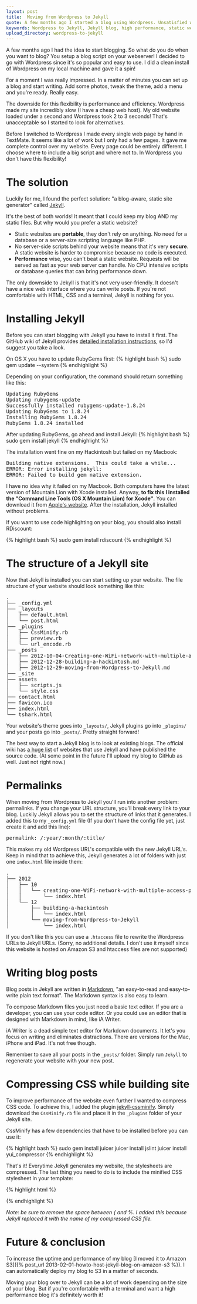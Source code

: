 ```yaml
---
layout: post
title:  Moving from Wordpress to Jekyll
quote: A few months ago I started a blog using Wordpress. Unsatisfied with the performance, I moved my blog over to Jekyll, a blog-aware static site generator.
keywords: Wordpress to Jekyll, Jekyll blog, high performance, static website, static blog
upload_directory: wordpress-to-jekyll
---
```


A few months ago I had the idea to start blogging. So what do you do when you want to blog? You setup a blog script on your webserver! I decided to go with Wordpress since it's so popular and easy to use. I did a clean install of Wordpress on my local machine and gave it a spin!

For a moment I was really impressed. In a matter of minutes you can set up a blog and start writing. Add some photos, tweak the theme, add a menu and you're ready. Really easy.

The downside for this flexibility is performance and efficiency. Wordpress made my site incredibly slow (I have a cheap web host). My old website loaded under a second and Wordpress took 2 to 3 seconds! That's unacceptable so I started to look for alternatives.

<!--more-->

Before I switched to Wordpress I made every single web page by hand in TextMate. It seems like a lot of work but I only had a few pages. It gave me complete control over my website. Every page could be entirely different. I choose where to include a big script and where not to. In Wordpress you don't have this flexibility!

# The solution
Luckily for me, I found the perfect solution: "a blog-aware, static site generator" called [Jekyll](https://github.com/mojombo/jekyll).

It's the best of both worlds! It meant that I could keep my blog AND my static files. But why would you prefer a static website?

* Static websites are **portable**, they don't rely on anything. No need for a database or a server-size scripting language like PHP.
* No server-side scripts behind your website means that it's very **secure**. A static website is harder to compromise because no code is executed.
* **Performance** wise, you can't beat a static website. Requests will be served as fast as your web server can handle. No CPU intensive scripts or database queries that can bring performance down.

The only downside to Jekyll is that it's not very user-friendly. It doesn't have a nice web interface where you can write posts. If you're not comfortable with HTML, CSS and a terminal, Jekyll is nothing for you.

# Installing Jekyll
Before you can start blogging with Jekyll you have to install it first. The GitHub wiki of Jekyll provides [detailed installation instructions](https://github.com/mojombo/jekyll/wiki/install), so I'd suggest you take a look. 

On OS X you have to update RubyGems first:
{% highlight bash %}
sudo gem update --system
{% endhighlight %}

Depending on your configuration, the command should return something like this:

<pre>
Updating RubyGems
Updating rubygems-update
Successfully installed rubygems-update-1.8.24
Updating RubyGems to 1.8.24
Installing RubyGems 1.8.24
RubyGems 1.8.24 installed
</pre>

After updating RubyGems, go ahead and install Jekyll:
{% highlight bash %}
sudo gem install jekyll
{% endhighlight %}

The installation went fine on my Hackintosh but failed on my Macbook:
<pre>
Building native extensions.  This could take a while...
ERROR: Error installing jekyll:
ERROR: Failed to build gem native extension.
</pre>

I have no idea why it failed on my Macbook. Both computers have the latest version of Mountain Lion with Xcode installed. Anyway, **to fix this I installed the "Command Line Tools (OS X Mountain Lion) for Xcode"**. You can download it from [Apple's website](https://developer.apple.com/downloads/index.action). After the installation, Jekyll installed without problems.

If you want to use code highlighting on your blog, you should also install RDiscount:

{% highlight bash %}
sudo gem install rdiscount
{% endhighlight %}

# The structure of a Jekyll site
Now that Jekyll is installed you can start setting up your website. The file structure of your website should look something like this:

<pre>
.
├── _config.yml
├── _layouts
│   ├── default.html
│   └── post.html
├── _plugins
│   ├── CssMinify.rb
│   ├── preview.rb
│   └── url_encode.rb
├── _posts
│   ├── 2012-10-04-Creating-one-WiFi-network-with-multiple-access-points.md
│   ├── 2012-12-28-building-a-hackintosh.md
│   ├── 2012-12-29-moving-from-Wordpress-to-Jekyll.md
├── _site
├── assets
│   ├── scripts.js
│   └── style.css
├── contact.html
├── favicon.ico
├── index.html
└── tshark.html
</pre>

Your website's theme goes into ``_layouts/``, Jekyll plugins go into ``_plugins/`` and your posts go into ``_posts/``. Pretty straight forward!

The best way to start a Jekyll blog is to look at existing blogs. The official wiki has [a huge list](https://github.com/mojombo/jekyll/wiki/Sites) of websites that use Jekyll and have published the source code. (At some point in the future I'll upload my blog to GitHub as well. Just not right now.)

# Permalinks
When moving from Wordpress to Jekyll you'll run into another problem: permalinks. If you change your URL structure, you'll break every link to your blog. Luckily Jekyll allows you to set the structure of links that it generates. I added this to my ``_config.yml`` file (If you don't have the config file yet, just create it and add this line):
<pre>
permalink: /:year/:month/:title/
</pre>

This makes my old Wordpress URL's compatible with the new Jekyll URL's. Keep in mind that to achieve this, Jekyll generates a lot of folders with just one ``index.html`` file inside them:
<pre>
.
├── 2012
│   ├── 10
│   │   └── creating-one-WiFi-network-with-multiple-access-points
│   │       └── index.html
│   └── 12
│       ├── building-a-hackintosh
│       │   └── index.html
│       └── moving-from-Wordpress-to-Jekyll
│           └── index.html
</pre>

If you don't like this you can use a ``.htaccess`` file to rewrite the Wordpress URLs to Jekyll URLs. (Sorry, no additional details. I don't use it myself since this website is hosted on Amazon S3 and htaccess files are not supported)

# Writing blog posts
Blog posts in Jekyll are written in [Markdown](http://daringfireball.net/projects/markdown/), "an easy-to-read and easy-to-write plain text format". The Markdown syntax is also easy to learn.

To compose Markdown files you just need a basic text editor. If you are a developer, you can use your code editor. Or you could use an editor that is designed with Markdown in mind, like iA Writer.

iA Writer is a dead simple text editor for Markdown documents. It let's you focus on writing and eliminates distractions. There are versions for the Mac, iPhone and iPad. It's not free though.

Remember to save all your posts in the ``_posts/`` folder. Simply run ``Jekyll`` to regenerate your website with your new post.

# Compressing CSS while building site
To improve performance of the website even further I wanted to compress CSS code. To achieve this, I added the plugin [jekyll-cssminify](https://github.com/donaldducky/jekyll-cssminify). Simply download the ``CssMinify.rb`` file and place it in the ``_plugins`` folder of your Jekyll site.

CssMinify has a few dependencies that have to be installed before you can use it:

{% highlight bash %}
sudo gem install juicer
juicer install jslint
juicer install yui_compressor
{% endhighlight %}

That's it! Everytime Jekyll generates my website, the stylesheets are compressed. The last thing you need to do is to include the minified CSS stylesheet in your template:

{% highlight html %}
<link rel="stylesheet" type="text/css" href="{ % minified_css_file %}">
{% endhighlight %}

*Note: be sure to remove the space between { and %. I added this because Jekyll replaced it with the name of my compressed CSS file.*


# Future & conclusion
To increase the uptime and performance of my blog [I moved it to Amazon S3]({% post_url 2013-02-01-howto-host-jekyll-blog-on-amazon-s3 %}). I can automatically deploy my blog to S3 in a matter of seconds.

Moving your blog over to Jekyll can be a lot of work depending on the size of your blog. But if you're comfortable with a terminal and want a high performance blog it's definitely worth it!